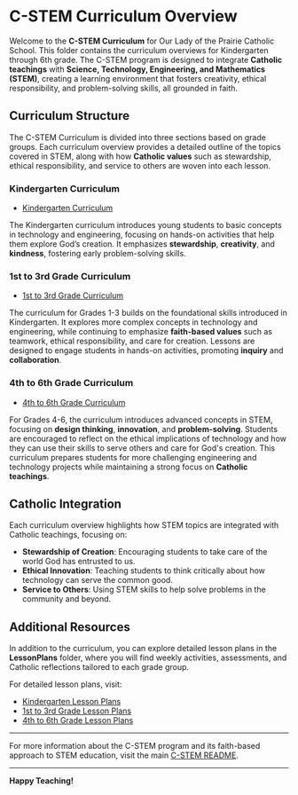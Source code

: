 # C-STEM Curriculum Overview

Welcome to the **C-STEM Curriculum** for Our Lady of the Prairie Catholic School. This folder contains the curriculum overviews for Kindergarten through 6th grade. The C-STEM program is designed to integrate **Catholic teachings** with **Science, Technology, Engineering, and Mathematics (STEM)**, creating a learning environment that fosters creativity, ethical responsibility, and problem-solving skills, all grounded in faith.

## Curriculum Structure

The C-STEM Curriculum is divided into three sections based on grade groups. Each curriculum overview provides a detailed outline of the topics covered in STEM, along with how **Catholic values** such as stewardship, ethical responsibility, and service to others are woven into each lesson.

### Kindergarten Curriculum

- [Kindergarten Curriculum](./Kindergarten_Curriculum.md)

The Kindergarten curriculum introduces young students to basic concepts in technology and engineering, focusing on hands-on activities that help them explore God’s creation. It emphasizes **stewardship**, **creativity**, and **kindness**, fostering early problem-solving skills.

### 1st to 3rd Grade Curriculum

- [1st to 3rd Grade Curriculum](./1-3_Curriculum.md)

The curriculum for Grades 1-3 builds on the foundational skills introduced in Kindergarten. It explores more complex concepts in technology and engineering, while continuing to emphasize **faith-based values** such as teamwork, ethical responsibility, and care for creation. Lessons are designed to engage students in hands-on activities, promoting **inquiry** and **collaboration**.

### 4th to 6th Grade Curriculum

- [4th to 6th Grade Curriculum](./4-6_Curriculum.md)

For Grades 4-6, the curriculum introduces advanced concepts in STEM, focusing on **design thinking**, **innovation**, and **problem-solving**. Students are encouraged to reflect on the ethical implications of technology and how they can use their skills to serve others and care for God's creation. This curriculum prepares students for more challenging engineering and technology projects while maintaining a strong focus on **Catholic teachings**.

## Catholic Integration

Each curriculum overview highlights how STEM topics are integrated with Catholic teachings, focusing on:
- **Stewardship of Creation**: Encouraging students to take care of the world God has entrusted to us.
- **Ethical Innovation**: Teaching students to think critically about how technology can serve the common good.
- **Service to Others**: Using STEM skills to help solve problems in the community and beyond.

## Additional Resources

In addition to the curriculum, you can explore detailed lesson plans in the **LessonPlans** folder, where you will find weekly activities, assessments, and Catholic reflections tailored to each grade group.

For detailed lesson plans, visit:
- [Kindergarten Lesson Plans](../LessonPlans/Kindergarten/)
- [1st to 3rd Grade Lesson Plans](../LessonPlans/Grades1-3/)
- [4th to 6th Grade Lesson Plans](../LessonPlans/Grades4-6/)

---

For more information about the C-STEM program and its faith-based approach to STEM education, visit the main [C-STEM README](../README.md).

---

**Happy Teaching!**
